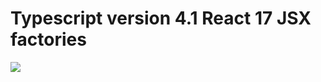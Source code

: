 # Typescript version 4.1 React 17 JSX factories

[![](https://img.shields.io/endpoint?url=https://raw.githubusercontent.com/cncolder/demo/master/shields/codesandbox.json)](https://githubbox.com/cncolder/demo/tree/master/typescript/version-4-1-react-17-jsx-factories)
